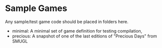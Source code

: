 # Sample Games

Any sample/test game code should be placed in folders here.

- minimal: A minimal set of game definition for testing compilation,
- precious: A snapshot of one of the last editions of "Precious Days" from SMUGL

